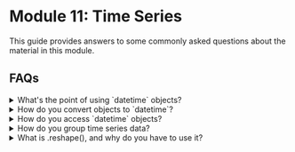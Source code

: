 # Module 11: Time Series

This guide provides answers to some commonly asked questions about the material in this module. 

## FAQs

<details>
<summary>What's the point of using `datetime` objects?</summary>

Humans look at dates and instantly know how to categorize them: day, month, year, and so on. But to your code, dates are just another line of text that will get interpreted as strings. This can make cleaning, prepping, and plotting data very difficult. This is where time series functionality becomes very useful. Converting your date strings to `datetime` type translates them, allowing your code to interpret and categorize dates the same way you do. 

For example, let's plot some [_Jeopardy_ data](https://www.kaggle.com/datasets/prondeau/350000-jeopardy-questions?resource=download) from the last 35 seasons. In the following example, the data is read in via `.read_csv()`, but the dates are read in as `strings` by default. You can see that the dates are not categorized. Instead, they are plotted in the order that they appear in the data:

<img src='Images/str_plot.png' width=400><br>

```python
df = pd.read_csv('jeopardy.csv', index_col=’air_date’)
type(df.index[0])

df[‘value’].plot(rot=45)
```

In the next example, the dates are parsed and converted to `datetime` objects. The dates are now being categorized properly and are listed in the correct order automatically:

<img src='Images/datetime_plot.png' width=400><br>

```python
df = pd.read_csv(
'jeopardy.csv',
infer_datetime_format=True,
parse_dates=True,
index_col=’air_date’
)
type(df.index[0])

df[‘value’].plot(rot=45)
```

</details>
<details><summary>How do you convert objects to `datetime`?</summary>

Converting objects to `datetime` can be tricky.  When using Pandas, you should handle the conversion upon the reading in of data.  The syntax to handle the conversion from `read_csv()` is the following:

```python
df = pd.read_csv('jeopardy.csv', parse_dates=True)
```

This converts each object to a `datetime` object. Alternatively, you can also set the index as the date column, for ease of plotting:

```python
df = pd.read_csv('jeopardy.csv', infer_datetime_format=True, parse_dates=True, index_col='air_date)
```

</details>
<details><summary>How do you access `datetime` objects?</summary>

There are numerous ways to access `datetime` objects. One of the benefits of using these data types is the added functionality they provide for plotting, cleaning, and aggregating data. Using our _Jeopardy_ example to illustrate, we can access different episodes using different date calls:

<blockquote>
<details>
<summary>To access rows by a particular year:</summary>

![year_df](Images/year_df.png)

```python
df.loc[‘1987’]
```

</details>
<details>
<summary>To access rows by a particular year and month:</summary>

![year_month_df](Images/year_month_df.png)

```python
df.loc[‘1987-04’]
```

</details>

<details>
<summary>To access rows by a particular year, month, and day:</summary>

![year_month_day_df](Images/year_month_day_df.png)

```python
df.loc[‘1987-04-06’]
```

</details>
<details>
<summary>To access a range of dates by year:</summary>

![year_month_day_df](Images/range_year_df.png)

```python
df.loc[‘1987’:’1990’]
```

</details>
<details>
<summary>To access a range of dates by year and month:</summary>

![year_month_day_df](Images/range_year_month_df.png)

```python
df.loc[‘1987-04’:’1990-10’]
```

</details>
<details>
<summary>To access a range of dates by year, month, and day:</summary>

![year_month_day_df](Images/range_year_month_day_df.png)

```python
df.loc[‘1987-04-06’:’1990-10-15’]
```


</details>
</blockquote>

</details>

<details><summary>How do you group time series data?</summary>

The `.resample()` method allows grouping by multiple categories. This is similar to the `.groupby()` function, where an aggregation method must be used to show the grouped data.  For example, we can group the mean _Jeopardy_ point values by year using the following code:

<img src= Images/resample_Y_df.png width=325><br>

```python
df.[‘value’].resample(‘Y’).mean()
```

The data can then be plotted:

```python
df.[‘value’].resample(‘Y’).plot()
```

<img src= Images/resample_Y_plot.png width=425><br>

The following is a non-exhaustive list of many `.resample()` frequency aliases:

| Alias        | Frequency Description             |
| ------------ | --------------------------------- |
| `D`          | Calendar day                      |
| `W`          | Weekly                            |
| `M`          | Month end                         |
| `SM`         | Semi-month end (15th & month end) |
| `BM`         | Business month end                |
| `MS`         | Month start                       |
| `SMS`        | Semi-month start (1st and 15th)   |
| `BMS`        | Business month start              |
| `Q`          | Quarter end                       |
| `BQ`         | Business quarter end              |
| `QS`         | Quarter start                     |
| `BQS`        | Business quarter start            |
| `A`          | Year end                          |
| `BA`, `BY`   | Business year end                 |
| `AS`, `YS`   | Year start                        |
| `BAS`, `BYS` | Business year start               |
| `BH`         | Business hour                     |
| `H`          | Hourly                            |
| `T`, `min`   | Minutes                           |
| `S`          | Seconds                           |
| `L`, `ms`    | Milliseconds                      |
| `U`, `us`    | Microseconds                      |
| `N`          | Nanoseconds                       |

</details>

<details><summary>What is .reshape(), and why do you have to use it?</summary>

When working with Pandas, we often pass Series objects into our model. The shape of values in a Pandas Series object is a 1d array. This must be converted into a 2d array which is essentially an array of arrays, or list of lists. We perform this task with the `.reshape()` function. We pass the matrix values that we want into this function. In the following example, we reshape our list into a 2d array using `.reshape(3,4)`, where 3 is the number of lists and 4 is the number of values in each list:

![2d_arrayImages](Images/2d_array.PNG)

```python
import numpy as np
x = np.array([1, 2, 3, 4, 5, 6, 7, 8, 9, 10, 11, 12])
print(x)
x.reshape(3,4)
```

Many models require the 2d array to be formatted so that each value is in a list by itself. If we were inserting the above sample data into a model, we would convert the data using `.reshape(-1,1)`, where -1 indicates an unknown number of rows, and 1 indicates the number of values in each list. The -1 will allow the function to generate the amount of rows necessary to hold the data. The output looks like this:

![2d_array_reshape](Images/2d_array_reshape.PNG)

```python
df = pd.DataFrame(
       columns - {‘Sample’},
       data=[[1, 2, 3, 4, 5, 6, 7, 8, 9, 10, 11, 12]
)

df. Sample.values
df.Sample.values.reshape(-1,1)

</details>

---

© 2022 edX Boot Camps LLC. Confidential and Proprietary. All Rights Reserved.
